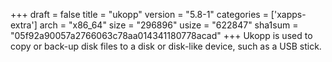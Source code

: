 +++
draft = false
title = "ukopp"
version = "5.8-1"
categories = ['xapps-extra']
arch = "x86_64"
size = "296896"
usize = "622847"
sha1sum = "05f92a90057a2766063c78aa014341180778acad"
+++
Ukopp is used to copy or back-up disk files to a disk or disk-like   device, such as a USB stick.